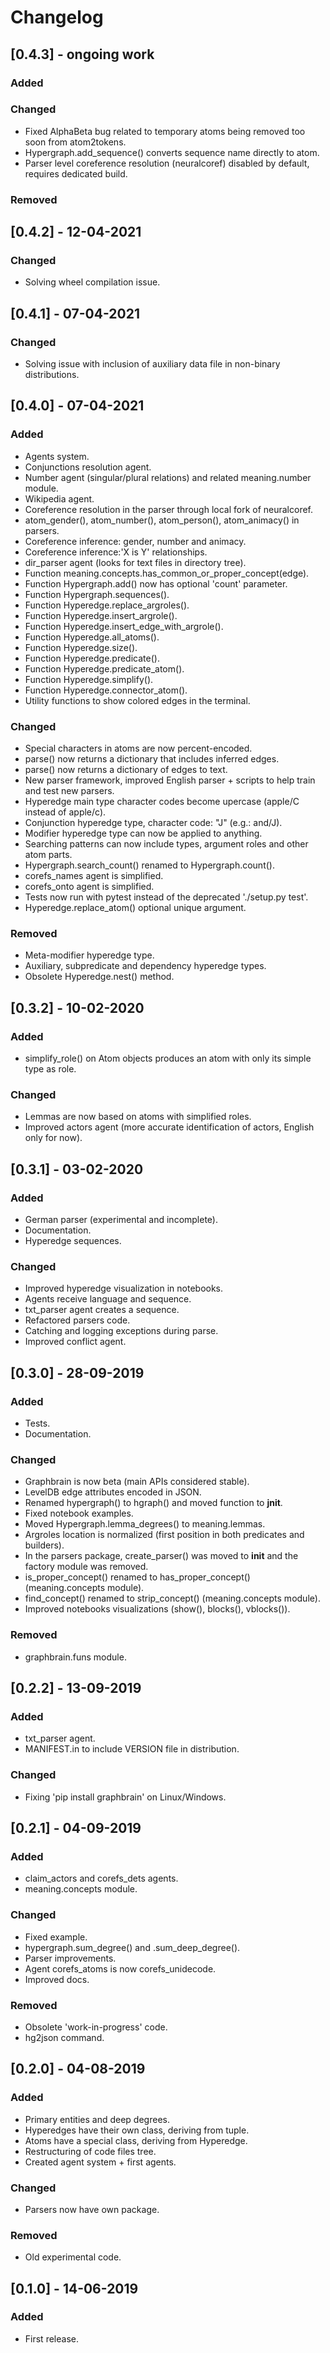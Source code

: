 # Changelog

## [0.4.3] - ongoing work
### Added

### Changed
- Fixed AlphaBeta bug related to temporary atoms being removed too soon from atom2tokens.
- Hypergraph.add_sequence() converts sequence name directly to atom.
- Parser level coreference resolution (neuralcoref) disabled by default, requires dedicated build.

### Removed

## [0.4.2] - 12-04-2021
### Changed
- Solving wheel compilation issue.

## [0.4.1] - 07-04-2021
### Changed
- Solving issue with inclusion of auxiliary data file in non-binary distributions.

## [0.4.0] - 07-04-2021
### Added
- Agents system.
- Conjunctions resolution agent.
- Number agent (singular/plural relations) and related meaning.number module.
- Wikipedia agent.
- Coreference resolution in the parser through local fork of neuralcoref.
- atom_gender(), atom_number(), atom_person(), atom_animacy() in parsers.
- Coreference inference: gender, number and animacy.
- Coreference inference:'X is Y' relationships.
- dir_parser agent (looks for text files in directory tree).
- Function meaning.concepts.has_common_or_proper_concept(edge).
- Function Hypergraph.add() now has optional 'count' parameter.
- Function Hypergraph.sequences().
- Function Hyperedge.replace_argroles().
- Function Hyperedge.insert_argrole().
- Function Hyperedge.insert_edge_with_argrole().
- Function Hyperedge.all_atoms().
- Function Hyperedge.size().
- Function Hyperedge.predicate().
- Function Hyperedge.predicate_atom().
- Function Hyperedge.simplify().
- Function Hyperedge.connector_atom().
- Utility functions to show colored edges in the terminal.

### Changed
- Special characters in atoms are now percent-encoded.
- parse() now returns a dictionary that includes inferred edges.
- parse() now returns a dictionary of edges to text.
- New parser framework, improved English parser + scripts to help train and test new parsers.
- Hyperedge main type character codes become upercase (apple/C instead of apple/c).
- Conjunction hyperedge type, character code: "J" (e.g.: and/J).
- Modifier hyperedge type can now be applied to anything.
- Searching patterns can now include types, argument roles and other atom parts.
- Hypergraph.search_count() renamed to Hypergraph.count().
- corefs_names agent is simplified.
- corefs_onto agent is simplified.
- Tests now run with pytest instead of the deprecated './setup.py test'.
- Hyperedge.replace_atom() optional unique argument.

### Removed
- Meta-modifier hyperedge type.
- Auxiliary, subpredicate and dependency hyperedge types.
- Obsolete Hyperedge.nest() method.

## [0.3.2] - 10-02-2020
### Added
- simplify_role() on Atom objects produces an atom with only its simple type as role.

### Changed
- Lemmas are now based on atoms with simplified roles.
- Improved actors agent (more accurate identification of actors, English only for now).

## [0.3.1] - 03-02-2020
### Added
- German parser (experimental and incomplete).
- Documentation.
- Hyperedge sequences.

### Changed
- Improved hyperedge visualization in notebooks.
- Agents receive language and sequence.
- txt_parser agent creates a sequence.
- Refactored parsers code.
- Catching and logging exceptions during parse.
- Improved conflict agent.

## [0.3.0] - 28-09-2019
### Added
- Tests.
- Documentation.

### Changed
- Graphbrain is now beta (main APIs considered stable).
- LevelDB edge attributes encoded in JSON.
- Renamed hypergraph() to hgraph() and moved function to __jnit__.
- Fixed notebook examples.
- Moved Hypergraph.lemma_degrees() to meaning.lemmas.
- Argroles location is normalized (first position in both predicates and builders).
- In the parsers package, create_parser() was moved to __init__ and the factory module was removed.
- is_proper_concept() renamed to has_proper_concept() (meaning.concepts module).
- find_concept() renamed to strip_concept() (meaning.concepts module).
- Improved notebooks visualizations (show(), blocks(), vblocks()).

### Removed
- graphbrain.funs module.

## [0.2.2] - 13-09-2019

### Added
- txt_parser agent.
- MANIFEST.in to include VERSION file in distribution.

### Changed
- Fixing 'pip install graphbrain' on Linux/Windows.

## [0.2.1] - 04-09-2019
### Added
- claim_actors and corefs_dets agents.
- meaning.concepts module.

### Changed
- Fixed example.
- hypergraph.sum_degree() and .sum_deep_degree().
- Parser improvements.
- Agent corefs_atoms is now corefs_unidecode.
- Improved docs.

### Removed
- Obsolete 'work-in-progress' code.
- hg2json command.

## [0.2.0] - 04-08-2019
### Added
- Primary entities and deep degrees.
- Hyperedges have their own class, deriving from tuple.
- Atoms have a special class, deriving from Hyperedge.
- Restructuring of code files tree.
- Created agent system + first agents.

### Changed
- Parsers now have own package.

### Removed
- Old experimental code.

## [0.1.0] - 14-06-2019
### Added
- First release.